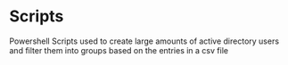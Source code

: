 # Scripts
Powershell Scripts used to create large amounts of active directory users and filter them into groups based on the entries in a csv file
